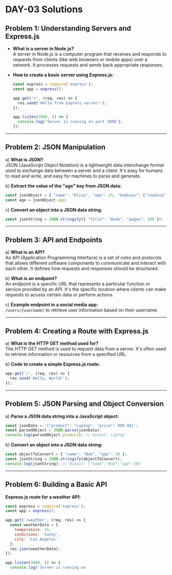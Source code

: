 # DAY-03 Solutions

## Problem 1: Understanding Servers and Express.js

- **What is a server in Node.js?**  
  A server in Node.js is a computer program that receives and responds to requests from clients (like web browsers or mobile apps) over a network. It processes requests and sends back appropriate responses.

- **How to create a basic server using Express.js:**
  ```javascript
  const express = require('express');
  const app = express();

  app.get('/', (req, res) => {
    res.send('Hello from Express server!');
  });

  app.listen(3000, () => {
    console.log('Server is running on port 3000');
  });
  ```

---

## Problem 2: JSON Manipulation

a) **What is JSON?**  
JSON (JavaScript Object Notation) is a lightweight data interchange format used to exchange data between a server and a client. It's easy for humans to read and write, and easy for machines to parse and generate.

b) **Extract the value of the "age" key from JSON data:**
```javascript
const jsonObject = { "name": "Alice", "age": 25, "hobbies": ["reading", "painting"] };
const age = jsonObject.age;
```

c) **Convert an object into a JSON data string:**
```javascript
const jsonString = JSON.stringify({ "title": "Book", "pages": 200 });
```

---

## Problem 3: API and Endpoints

a) **What is an API?**  
An API (Application Programming Interface) is a set of rules and protocols that allows different software components to communicate and interact with each other. It defines how requests and responses should be structured.

b) **What is an endpoint?**  
An endpoint is a specific URL that represents a particular function or service provided by an API. It's the specific location where clients can make requests to access certain data or perform actions.

c) **Example endpoint in a social media app:**  
`/users/{username}` to retrieve user information based on their username.

---

## Problem 4: Creating a Route with Express.js

a) **What is the HTTP GET method used for?**  
The HTTP GET method is used to request data from a server. It's often used to retrieve information or resources from a specified URL.

b) **Code to create a simple Express.js route:**
```javascript
app.get('/', (req, res) => {
  res.send('Hello, World!');
});
```

---

## Problem 5: JSON Parsing and Object Conversion

a) **Parse a JSON data string into a JavaScript object:**
```javascript
const jsonData = '{"product": "Laptop", "price": 999.99}';
const parsedObject = JSON.parse(jsonData);
console.log(parsedObject.product); // Output: Laptop
```

b) **Convert an object into a JSON data string:**
```javascript
const objectToConvert = { "name": "Bob", "age": 30 };
const jsonString = JSON.stringify(objectToConvert);
console.log(jsonString); // Output: {"name":"Bob","age":30}
```

---

## Problem 6: Building a Basic API

**Express.js route for a weather API:**
```javascript
const express = require('express');
const app = express();

app.get('/weather', (req, res) => {
  const weatherData = {
    temperature: 25,
    conditions: 'Sunny',
    city: 'Los Angeles'
  };
  res.json(weatherData);
});

app.listen(3000, () => {
  console.log('Server is running on